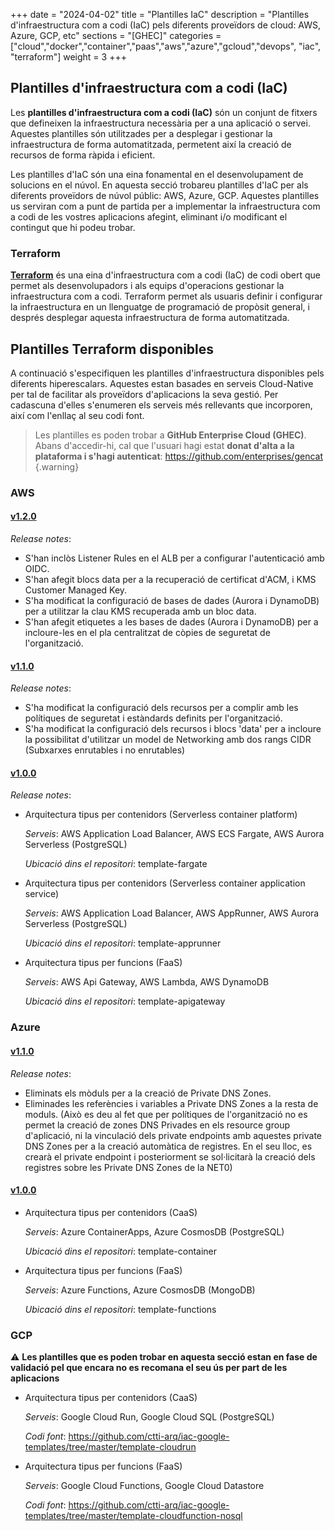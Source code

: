 +++
date        = "2024-04-02"
title       = "Plantilles IaC"
description = "Plantilles d'infraestructura com a codi (IaC) pels diferents proveïdors de cloud: AWS, Azure, GCP, etc"
sections    = "[GHEC]"
categories  = ["cloud","docker","container","paas","aws","azure","gcloud","devops", "iac", "terraform"]
weight      = 3
+++

## Plantilles d'infraestructura com a codi (IaC)

Les **plantilles d'infraestructura com a codi (IaC)** són un conjunt de fitxers que defineixen la infraestructura necessària per a una aplicació o servei. Aquestes plantilles són utilitzades per a desplegar i gestionar la infraestructura de forma automatitzada, permetent així la creació de recursos de forma ràpida i eficient.

Les plantilles d'IaC són una eina fonamental en el desenvolupament de solucions en el núvol. En aquesta secció trobareu plantilles d'IaC per als diferents proveïdors de núvol públic: AWS, Azure, GCP. Aquestes plantilles us serviran com a punt de partida per a implementar la infraestructura com a codi de les vostres aplicacions afegint, eliminant i/o modificant el contingut que hi podeu trobar.

### Terraform

**[Terraform](https://www.terraform.io/)** és una eina d'infraestructura com a codi (IaC) de codi obert que permet als desenvolupadors i als equips d'operacions gestionar la infraestructura com a codi. Terraform permet als usuaris definir i configurar la infraestructura en un llenguatge de programació de propòsit general, i després desplegar aquesta infraestructura de forma automatitzada.

## Plantilles Terraform disponibles

A continuació s'especifiquen les plantilles d'infraestructura disponibles pels diferents hiperescalars. Aquestes estan basades en serveis Cloud-Native per tal de facilitar als proveïdors d'aplicacions la seva gestió. Per cadascuna d'elles s'enumeren els serveis més rellevants que incorporen, així com l'enllaç al seu codi font.

 > Les plantilles es poden trobar a **GitHub Enterprise Cloud (GHEC)**. Abans d'accedir-hi, cal que l'usuari hagi estat **donat d'alta a la plataforma i s'hagi autenticat**: https://github.com/enterprises/gencat
 {.warning}

### AWS

#### [v1.2.0](https://github.com/ctti-arq/iac-aws-templates/tree/1.2.0/)

_Release notes_:

* S'han inclòs Listener Rules en el ALB per a configurar l'autenticació amb OIDC.
* S'han afegit blocs data per a la recuperació de certificat d'ACM, i KMS Customer Managed Key.
* S'ha modificat la configuració de bases de dades (Aurora i DynamoDB) per a utilitzar la clau KMS recuperada amb un bloc data.
* S'han afegit etiquetes a les bases de dades (Aurora i DynamoDB) per a incloure-les en el pla centralitzat de còpies de seguretat de l'organització.

#### [v1.1.0](https://github.com/ctti-arq/iac-aws-templates/tree/1.1.0/)

_Release notes_:

* S'ha modificat la configuració dels recursos per a complir amb les polítiques de seguretat i estàndards definits per l'organització.
* S'ha modificat la configuració dels recursos i blocs 'data' per a incloure la possibilitat d'utilitzar un model de Networking amb dos rangs CIDR (Subxarxes enrutables i no enrutables)

#### [v1.0.0](https://github.com/ctti-arq/iac-aws-templates/tree/1.0.0/)

_Release notes_:

* Arquitectura tipus per contenidors (Serverless container platform​)

    _Serveis_: AWS Application Load Balancer, AWS ECS Fargate, AWS Aurora Serverless (PostgreSQL)

    _Ubicació dins el repositori_: template-fargate

* Arquitectura tipus per contenidors (Serverless container application service​)

    _Serveis_: AWS Application Load Balancer, AWS AppRunner, AWS Aurora Serverless (PostgreSQL)

    _Ubicació dins el repositori_: template-apprunner

* Arquitectura tipus per funcions (FaaS)

    _Serveis_: AWS Api Gateway, AWS Lambda, AWS DynamoDB

    _Ubicació dins el repositori_: template-apigateway


### Azure

#### [v1.1.0](https://github.com/ctti-arq/iac-azure-templates/tree/1.1.0/)

_Release notes_:

* Eliminats els mòduls per a la creació de Private DNS Zones.
* Eliminades les referències i variables a Private DNS Zones a la resta de moduls.
(Això es deu al fet que per polítiques de l'organització no es permet la creació de zones DNS Privades en els resource group d'aplicació, ni la vinculació dels private endpoints amb aquestes private DNS Zones per a la creació automàtica de registres. En el seu lloc, es crearà el private endpoint i posteriorment se sol·licitarà la creació dels registres sobre les Private DNS Zones de la NET0)

#### [v1.0.0](https://github.com/ctti-arq/iac-azure-templates/tree/1.0.0/)

* Arquitectura tipus per contenidors (CaaS)

    _Serveis_: Azure ContainerApps, Azure CosmosDB (PostgreSQL)

    _Ubicació dins el repositori_: template-container

* Arquitectura tipus per funcions (FaaS)

    _Serveis_: Azure Functions, Azure CosmosDB (MongoDB)

    _Ubicació dins el repositori_: template-functions


### GCP

 :warning: **Les plantilles que es poden trobar en aquesta secció estan en fase de validació pel que encara no es recomana el seu ús per part de les aplicacions**

* Arquitectura tipus per contenidors (CaaS)

    _Serveis_: Google Cloud Run, Google Cloud SQL (PostgreSQL)

    _Codi font_: https://github.com/ctti-arq/iac-google-templates/tree/master/template-cloudrun

* Arquitectura tipus per funcions (FaaS)

    _Serveis_: Google Cloud Functions, Google Cloud Datastore

    _Codi font_: https://github.com/ctti-arq/iac-google-templates/tree/master/template-cloudfunction-nosql

